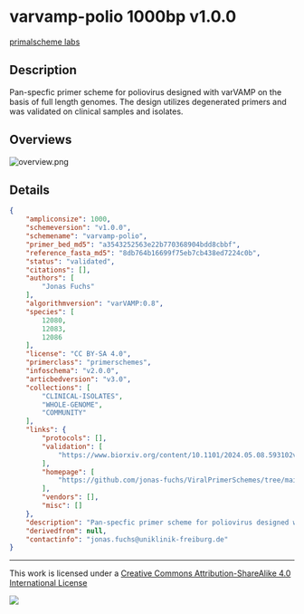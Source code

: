 # varvamp-polio 1000bp v1.0.0

[primalscheme labs](https://labs.primalscheme.com/detail/varvamp-polio/1000/v1.0.0)

## Description

Pan-specfic primer scheme for poliovirus designed with varVAMP on the basis of full length genomes. The design utilizes degenerated primers and was validated on clinical samples and isolates.

## Overviews

![overview.png](work/overview.png)

## Details

```json
{
    "ampliconsize": 1000,
    "schemeversion": "v1.0.0",
    "schemename": "varvamp-polio",
    "primer_bed_md5": "a3543252563e22b770368904bdd8cbbf",
    "reference_fasta_md5": "8db764b16699f75eb7cb438ed7224c0b",
    "status": "validated",
    "citations": [],
    "authors": [
        "Jonas Fuchs"
    ],
    "algorithmversion": "varVAMP:0.8",
    "species": [
        12080,
        12083,
        12086
    ],
    "license": "CC BY-SA 4.0",
    "primerclass": "primerschemes",
    "infoschema": "v2.0.0",
    "articbedversion": "v3.0",
    "collections": [
        "CLINICAL-ISOLATES",
        "WHOLE-GENOME",
        "COMMUNITY"
    ],
    "links": {
        "protocols": [],
        "validation": [
            "https://www.biorxiv.org/content/10.1101/2024.05.08.593102v1.full"
        ],
        "homepage": [
            "https://github.com/jonas-fuchs/ViralPrimerSchemes/tree/main/varvamp_tiled/Polio"
        ],
        "vendors": [],
        "misc": []
    },
    "description": "Pan-specfic primer scheme for poliovirus designed with varVAMP on the basis of full length genomes. The design utilizes degenerated primers and was validated on clinical samples and isolates.",
    "derivedfrom": null,
    "contactinfo": "jonas.fuchs@uniklinik-freiburg.de"
}
```



------------------------------------------------------------------------

This work is licensed under a [Creative Commons Attribution-ShareAlike 4.0 International License](http://creativecommons.org/licenses/by-sa/4.0/) 

![](https://i.creativecommons.org/l/by-sa/4.0/88x31.png)